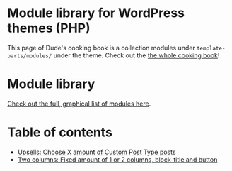 # Module library for WordPress themes (PHP)

This page of Dude's cooking book is a collection modules under `template-parts/modules/` under the theme. Check out the [the whole cooking book](../README.md)!

# Module library

[Check out the full, graphical list of modules here](/List%20of%20modules.md).

# Table of contents

- [Upsells: Choose X amount of Custom Post Type posts](upsell-choose-cpt.php)
- [Two columns: Fixed amount of 1 or 2 columns, block-title and button](two-columns.php)